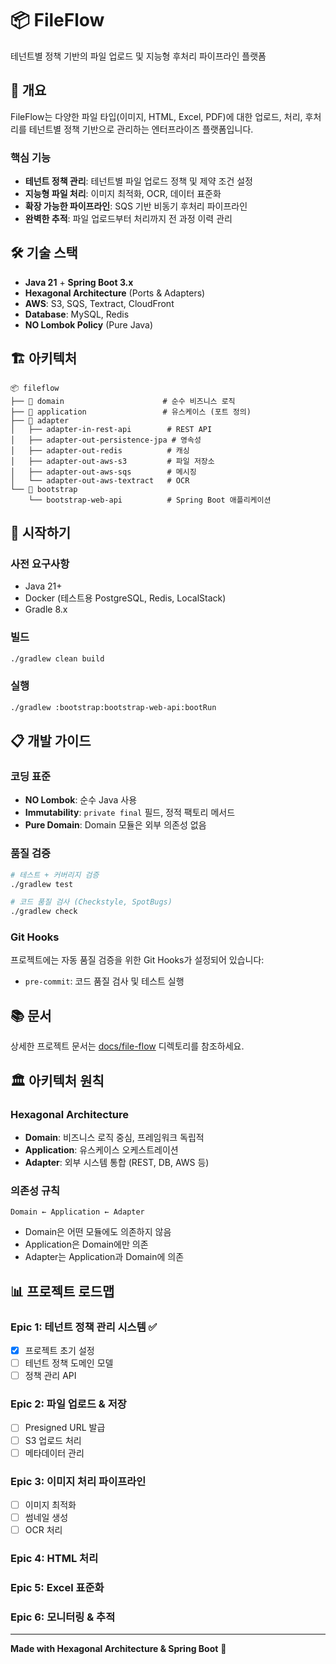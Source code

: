 # 📦 FileFlow

테넌트별 정책 기반의 파일 업로드 및 지능형 후처리 파이프라인 플랫폼

## 🎯 개요

FileFlow는 다양한 파일 타입(이미지, HTML, Excel, PDF)에 대한 업로드, 처리, 후처리를 테넌트별 정책 기반으로 관리하는 엔터프라이즈 플랫폼입니다.

### 핵심 기능

- **테넌트 정책 관리**: 테넌트별 파일 업로드 정책 및 제약 조건 설정
- **지능형 파일 처리**: 이미지 최적화, OCR, 데이터 표준화
- **확장 가능한 파이프라인**: SQS 기반 비동기 후처리 파이프라인
- **완벽한 추적**: 파일 업로드부터 처리까지 전 과정 이력 관리

## 🛠️ 기술 스택

- **Java 21** + **Spring Boot 3.x**
- **Hexagonal Architecture** (Ports & Adapters)
- **AWS**: S3, SQS, Textract, CloudFront
- **Database**: MySQL, Redis
- **NO Lombok Policy** (Pure Java)

## 🏗️ 아키텍처

```
📦 fileflow
├── 🎯 domain                      # 순수 비즈니스 로직
├── 🔄 application                 # 유스케이스 (포트 정의)
├── 🔌 adapter
│   ├── adapter-in-rest-api        # REST API
│   ├── adapter-out-persistence-jpa # 영속성
│   ├── adapter-out-redis          # 캐싱
│   ├── adapter-out-aws-s3         # 파일 저장소
│   ├── adapter-out-aws-sqs        # 메시징
│   └── adapter-out-aws-textract   # OCR
└── 🚀 bootstrap
    └── bootstrap-web-api          # Spring Boot 애플리케이션
```

## 🚀 시작하기

### 사전 요구사항

- Java 21+
- Docker (테스트용 PostgreSQL, Redis, LocalStack)
- Gradle 8.x

### 빌드

```bash
./gradlew clean build
```

### 실행

```bash
./gradlew :bootstrap:bootstrap-web-api:bootRun
```

## 📋 개발 가이드

### 코딩 표준

- **NO Lombok**: 순수 Java 사용
- **Immutability**: `private final` 필드, 정적 팩토리 메서드
- **Pure Domain**: Domain 모듈은 외부 의존성 없음

### 품질 검증

```bash
# 테스트 + 커버리지 검증
./gradlew test

# 코드 품질 검사 (Checkstyle, SpotBugs)
./gradlew check
```

### Git Hooks

프로젝트에는 자동 품질 검증을 위한 Git Hooks가 설정되어 있습니다:
- `pre-commit`: 코드 품질 검사 및 테스트 실행

## 📚 문서

상세한 프로젝트 문서는 [docs/file-flow](./docs/file-flow) 디렉토리를 참조하세요.

## 🏛️ 아키텍처 원칙

### Hexagonal Architecture

- **Domain**: 비즈니스 로직 중심, 프레임워크 독립적
- **Application**: 유스케이스 오케스트레이션
- **Adapter**: 외부 시스템 통합 (REST, DB, AWS 등)

### 의존성 규칙

```
Domain ← Application ← Adapter
```

- Domain은 어떤 모듈에도 의존하지 않음
- Application은 Domain에만 의존
- Adapter는 Application과 Domain에 의존

## 📊 프로젝트 로드맵

### Epic 1: 테넌트 정책 관리 시스템 ✅
- [x] 프로젝트 초기 설정
- [ ] 테넌트 정책 도메인 모델
- [ ] 정책 관리 API

### Epic 2: 파일 업로드 & 저장
- [ ] Presigned URL 발급
- [ ] S3 업로드 처리
- [ ] 메타데이터 관리

### Epic 3: 이미지 처리 파이프라인
- [ ] 이미지 최적화
- [ ] 썸네일 생성
- [ ] OCR 처리

### Epic 4: HTML 처리
### Epic 5: Excel 표준화
### Epic 6: 모니터링 & 추적

---

**Made with Hexagonal Architecture & Spring Boot** 🚀
